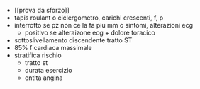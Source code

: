 - [[prova da sforzo]]
- tapis roulant o ciclergometro, carichi crescenti, f, p
- interrotto se pz non ce la fa piu mm o sintomi, alterazioni ecg
	- positivo se alteraizone ecg + dolore toracico
- sottoslivellamento discendente tratto ST
- 85% f cardiaca massimale
- stratifica rischio
	- tratto st
	- durata esercizio
	- entita angina